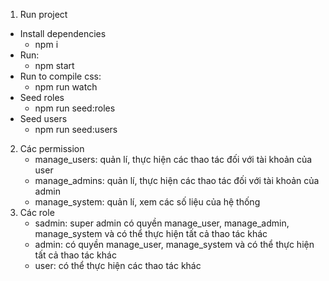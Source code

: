 1. Run project
-   Install dependencies
    -   npm i
-   Run: 
    -   npm start
-   Run to compile css:
    -   npm run watch
-   Seed roles
    -   npm run seed:roles
-   Seed users
    -   npm run seed:users

2. Các permission
    - manage_users: quản lí, thực hiện các thao tác đối với tài khoản của user
    - manage_admins: quản lí, thực hiện các thao tác đối với tài khoản của admin
    - manage_system: quản lí, xem các số liệu của hệ thống
3. Các role
    - sadmin: super admin có quyền manage_user, manage_admin, manage_system và có thể thực hiện tất cả thao tác khác
    - admin: có quyền manage_user, manage_system và có thể thực hiện tất cả thao tác khác
    - user: có thể thực hiện các thao tác khác

